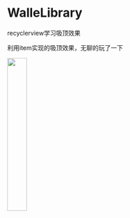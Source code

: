 # WalleLibrary

recyclerview学习吸顶效果

利用item实现的吸顶效果，无聊的玩了一下

<div>
<img src="img/S80726-18402119.gif" width = 30% height = 30% />
</div>


